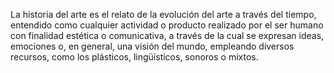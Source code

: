 La historia del arte es el relato de la evolución del arte a través del tiempo, entendido como cualquier actividad o producto realizado
por el ser humano con finalidad estética o comunicativa, a través de la cual se expresan ideas, emociones o, en general, una visión del
mundo, empleando diversos recursos, como los plásticos, lingüísticos, sonoros o mixtos. 